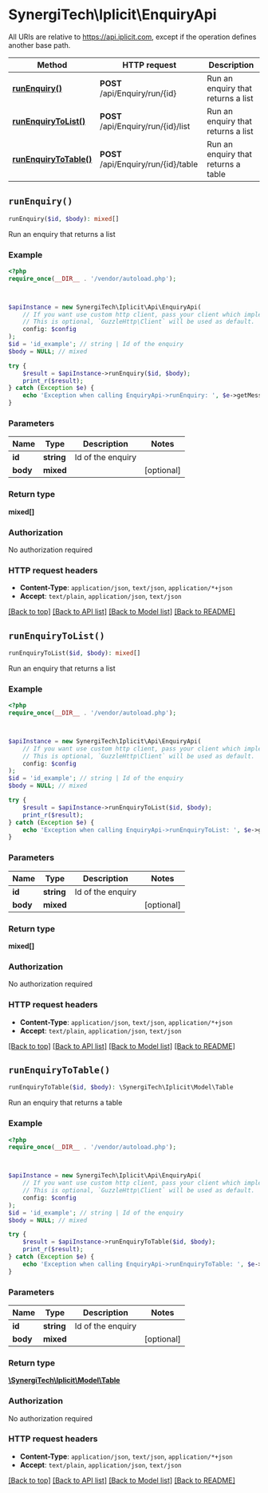 # SynergiTech\Iplicit\EnquiryApi

All URIs are relative to https://api.iplicit.com, except if the operation defines another base path.

| Method | HTTP request | Description |
| ------------- | ------------- | ------------- |
| [**runEnquiry()**](EnquiryApi.md#runEnquiry) | **POST** /api/Enquiry/run/{id} | Run an enquiry that returns a list |
| [**runEnquiryToList()**](EnquiryApi.md#runEnquiryToList) | **POST** /api/Enquiry/run/{id}/list | Run an enquiry that returns a list |
| [**runEnquiryToTable()**](EnquiryApi.md#runEnquiryToTable) | **POST** /api/Enquiry/run/{id}/table | Run an enquiry that returns a table |


## `runEnquiry()`

```php
runEnquiry($id, $body): mixed[]
```

Run an enquiry that returns a list

### Example

```php
<?php
require_once(__DIR__ . '/vendor/autoload.php');



$apiInstance = new SynergiTech\Iplicit\Api\EnquiryApi(
    // If you want use custom http client, pass your client which implements `GuzzleHttp\ClientInterface`.
    // This is optional, `GuzzleHttp\Client` will be used as default.
    config: $config
);
$id = 'id_example'; // string | Id of the enquiry
$body = NULL; // mixed

try {
    $result = $apiInstance->runEnquiry($id, $body);
    print_r($result);
} catch (Exception $e) {
    echo 'Exception when calling EnquiryApi->runEnquiry: ', $e->getMessage(), PHP_EOL;
}
```

### Parameters

| Name | Type | Description  | Notes |
| ------------- | ------------- | ------------- | ------------- |
| **id** | **string**| Id of the enquiry | |
| **body** | **mixed**|  | [optional] |

### Return type

**mixed[]**

### Authorization

No authorization required

### HTTP request headers

- **Content-Type**: `application/json`, `text/json`, `application/*+json`
- **Accept**: `text/plain`, `application/json`, `text/json`

[[Back to top]](#) [[Back to API list]](../../README.md#endpoints)
[[Back to Model list]](../../README.md#models)
[[Back to README]](../../README.md)

## `runEnquiryToList()`

```php
runEnquiryToList($id, $body): mixed[]
```

Run an enquiry that returns a list

### Example

```php
<?php
require_once(__DIR__ . '/vendor/autoload.php');



$apiInstance = new SynergiTech\Iplicit\Api\EnquiryApi(
    // If you want use custom http client, pass your client which implements `GuzzleHttp\ClientInterface`.
    // This is optional, `GuzzleHttp\Client` will be used as default.
    config: $config
);
$id = 'id_example'; // string | Id of the enquiry
$body = NULL; // mixed

try {
    $result = $apiInstance->runEnquiryToList($id, $body);
    print_r($result);
} catch (Exception $e) {
    echo 'Exception when calling EnquiryApi->runEnquiryToList: ', $e->getMessage(), PHP_EOL;
}
```

### Parameters

| Name | Type | Description  | Notes |
| ------------- | ------------- | ------------- | ------------- |
| **id** | **string**| Id of the enquiry | |
| **body** | **mixed**|  | [optional] |

### Return type

**mixed[]**

### Authorization

No authorization required

### HTTP request headers

- **Content-Type**: `application/json`, `text/json`, `application/*+json`
- **Accept**: `text/plain`, `application/json`, `text/json`

[[Back to top]](#) [[Back to API list]](../../README.md#endpoints)
[[Back to Model list]](../../README.md#models)
[[Back to README]](../../README.md)

## `runEnquiryToTable()`

```php
runEnquiryToTable($id, $body): \SynergiTech\Iplicit\Model\Table
```

Run an enquiry that returns a table

### Example

```php
<?php
require_once(__DIR__ . '/vendor/autoload.php');



$apiInstance = new SynergiTech\Iplicit\Api\EnquiryApi(
    // If you want use custom http client, pass your client which implements `GuzzleHttp\ClientInterface`.
    // This is optional, `GuzzleHttp\Client` will be used as default.
    config: $config
);
$id = 'id_example'; // string | Id of the enquiry
$body = NULL; // mixed

try {
    $result = $apiInstance->runEnquiryToTable($id, $body);
    print_r($result);
} catch (Exception $e) {
    echo 'Exception when calling EnquiryApi->runEnquiryToTable: ', $e->getMessage(), PHP_EOL;
}
```

### Parameters

| Name | Type | Description  | Notes |
| ------------- | ------------- | ------------- | ------------- |
| **id** | **string**| Id of the enquiry | |
| **body** | **mixed**|  | [optional] |

### Return type

[**\SynergiTech\Iplicit\Model\Table**](../Model/Table.md)

### Authorization

No authorization required

### HTTP request headers

- **Content-Type**: `application/json`, `text/json`, `application/*+json`
- **Accept**: `text/plain`, `application/json`, `text/json`

[[Back to top]](#) [[Back to API list]](../../README.md#endpoints)
[[Back to Model list]](../../README.md#models)
[[Back to README]](../../README.md)
